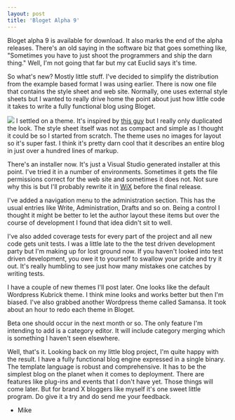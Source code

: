 ```yaml
---
layout: post
title: 'Bloget Alpha 9'
---
```

Bloget alpha 9 is available for download. It also marks the end of the alpha releases. There's an old saying in the software biz that goes something like, "Sometimes you have to just shoot the programmers and ship the darn thing." Well, I'm not going that far but my cat Euclid says it's time. 

So what's new? Mostly little stuff. I've decided to simplify the distribution from the example based format I was using earlier. There is now one file that contains the style sheet and web site. Normally, one uses external style sheets but I wanted to really drive home the point about just how little code it takes to write a fully functional blog using Bloget.

![](http://www.myotherdrive.com/public/blueonion/Blog/thumb_aqua-sphere.jpg) I settled on a theme. It's inspired by [this guy](http://bloggertemplatesbycaz.blogspot.com) but I really only duplicated the look. The style sheet itself was not as compact and simple as I thought it could be so I started from scratch. The theme uses no images for layout so it's super fast. I think it's pretty darn cool that it describes an entire blog in just over a hundred lines of markup.

There's an installer now. It's just a Visual Studio generated installer at this point. I've tried it in a number of environments. Sometimes it gets the file permissions correct for the web site and sometimes it does not. Not sure why this is but I'll probably rewrite it in [WiX](http://wix.sourceforge.net/) before the final release.

I've added a navigation menu to the administration section. This has the usual entries like Write, Administration, Drafts and so on. Being a control I thought it might be better to let the author layout these items but over the course of development I found that idea didn't sit to well.

I've also added coverage tests for every part of the project and all new code gets unit tests. I was a little late to the the test driven development party but I'm making up for lost ground now. If you haven't looked into test driven development, you owe it to yourself to swallow your pride and try it out. It's really humbling to see just how many mistakes one catches by writing tests.

I have a couple of new themes I'll post later. One looks like the default Wordpress Kubrick theme. I think mine looks and works better but then I'm biased. I've also grabbed another Wordpress theme called Samansa. It took about an hour to redo each theme in Bloget.

Beta one should occur in the next month or so. The only feature I'm intending to add is a category editor. It will include category merging which is something I haven't seen elsewhere.

Well, that's it. Looking back on my little blog project, I'm quite happy with the result. I have a fully functional blog engine expressed in a single binary. The template language is robust and comprehensive. It has to be the simplest blog on the planet when it comes to deployment. There are features like plug-ins and events that I don't have yet. Those things will come later. But for brand X bloggers like myself it's one sweet little program. Do give it a try and do send me your feedback.

- Mike
